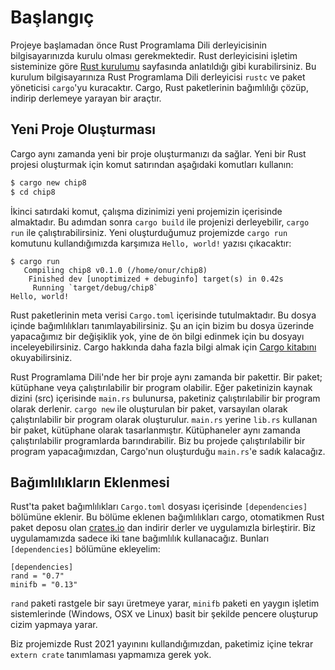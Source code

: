 # Başlangıç

Projeye başlamadan önce Rust Programlama Dili derleyicisinin
bilgisayarınızda kurulu olması gerekmektedir. Rust derleyicisini işletim
sisteminize göre [Rust kurulumu](https://www.rust-lang.org/tools/install)
sayfasında anlatıldığı gibi kurabilirsiniz. Bu kurulum bilgisayarınıza Rust
Programlama Dili derleyicisi `rustc` ve paket yöneticisi `cargo`'yu
kuracaktır. Cargo, Rust paketlerinin bağımlılığı çözüp, indirip derlemeye
yarayan bir araçtır.

## Yeni Proje Oluşturması

Cargo aynı zamanda yeni bir proje oluşturmanızı da sağlar. Yeni bir Rust
projesi oluşturmak için komut satırından aşağıdaki komutları kullanın:

```sh
$ cargo new chip8
$ cd chip8
````

İkinci satırdaki komut, çalışma dizinimizi yeni projemizin içerisinde
almaktadır. Bu adımdan sonra `cargo build` ile projenizi derleyebilir,
`cargo run` ile çalıştırabilirsiniz. Yeni oluşturduğumuz projemizde `cargo
run` komutunu kullandığımızda karşımıza `Hello, world!` yazısı çıkacaktır:

```plain
$ cargo run
   Compiling chip8 v0.1.0 (/home/onur/chip8)
    Finished dev [unoptimized + debuginfo] target(s) in 0.42s
     Running `target/debug/chip8`
Hello, world!
```

Rust paketlerinin meta verisi `Cargo.toml` içerisinde tutulmaktadır. Bu
dosya içinde bağımlılıkları tanımlayabilirsiniz. Şu an için bizim bu dosya
üzerinde yapacağımız bir değişiklik yok, yine de ön bilgi edinmek için bu
dosyayı inceleyebilirsiniz. Cargo hakkında daha fazla bilgi almak için
[Cargo kitabını](https://doc.rust-lang.org/cargo/) okuyabilirsiniz.

Rust Programlama Dili'nde her bir proje aynı zamanda bir pakettir. Bir
paket; kütüphane veya çalıştırılabilir bir program olabilir. Eğer
paketinizin kaynak dizini (src) içerisinde `main.rs` bulunursa, paketiniz
çalıştırılabilir bir program olarak derlenir. `cargo new` ile oluşturulan
bir paket, varsayılan olarak çalıştırılabilir bir program olarak
oluşturulur. `main.rs` yerine `lib.rs` kullanan bir paket, kütüphane olarak
tasarlanmıştır. Kütüphaneler aynı zamanda çalıştırılabilir programlarda
barındırabilir. Biz bu projede çalıştırılabilir bir program yapacağımızdan,
Cargo'nun oluşturduğu `main.rs`'e sadık kalacağız.

## Bağımlılıkların Eklenmesi

Rust'ta paket bağımlılıkları `Cargo.toml` dosyası içerisinde `[dependencies]`
bölümüne eklenir. Bu bölüme eklenen bağımlılıkları cargo, otomatikmen Rust
paket deposu olan [crates.io](https://crates.io) dan indirir derler ve
uygulamızla birleştirir. Biz uygulamamızda sadece iki tane bağımlılık
kullanacağız. Bunları `[dependencies]` bölümüne ekleyelim:

```plain
[dependencies]
rand = "0.7"
minifb = "0.13"
```

`rand` paketi rastgele bir sayı üretmeye yarar, `minifb` paketi en yaygın
işletim sistemlerinde (Windows, OSX ve Linux) basit bir şekilde pencere
oluşturup cizim yapmaya yarar.

Biz projemizde Rust 2021 yayınını kullandığımızdan, paketimiz içine tekrar
`extern crate` tanımlaması yapmamıza gerek yok.
